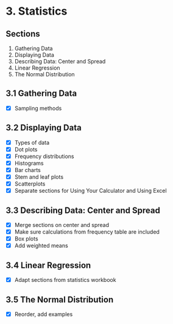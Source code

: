 # 3. Statistics

## Sections
1. Gathering Data
2. Displaying Data
3. Describing Data: Center and Spread
4. Linear Regression
5. The Normal Distribution

## 3.1 Gathering Data
* [X] Sampling methods

## 3.2 Displaying Data
* [X] Types of data
* [X] Dot plots
* [X] Frequency distributions
* [X] Histograms
* [X] Bar charts
* [X] Stem and leaf plots
* [X] Scatterplots
* [X] Separate sections for Using Your Calculator and Using Excel

## 3.3 Describing Data: Center and Spread
* [X] Merge sections on center and spread
* [X] Make sure calculations from frequency table are included
* [X] Box plots
* [X] Add weighted means

## 3.4 Linear Regression
* [X] Adapt sections from statistics workbook

## 3.5 The Normal Distribution
* [X] Reorder, add examples